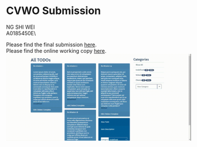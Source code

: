 # CVWO Submission
NG SHI WEI\
A0185450E\

Please find the final submission [here](./final_submission.pdf).\
Please find the online working copy [here](https://cvwo-todo-app.herokuapp.com).\
![demo](./demo.gif)
